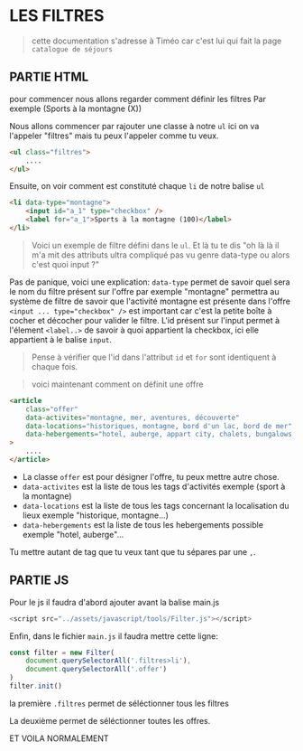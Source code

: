 # LES FILTRES
> cette documentation s'adresse à Timéo car c'est lui qui fait la page `catalogue de séjours`

## PARTIE HTML
pour commencer nous allons regarder comment définir les filtres Par exemple (Sports à la montagne (X))

Nous allons commencer par rajouter une classe à notre `ul` ici on va l'appeler "filtres" mais tu peux l'appeler comme tu veux.

```html
<ul class="filtres">
    ....
</ul>
```

Ensuite, on voir comment est constituté chaque `li` de notre balise `ul`

```html
<li data-type="montagne">
    <input id="a_1" type="checkbox" />
    <label for="a_1">Sports à la montagne (100)</label>
</li>
```
> Voici un exemple de filtre défini dans le `ul`.
Et là tu te dis "oh là là il m'a mit des attributs ultra compliqué pas vu genre data-type ou alors c'est quoi input ?"

Pas de panique, voici une explication:
`data-type` permet de savoir quel sera le nom du filtre présent sur l'offre par exemple "montagne" permettra au système de filtre de savoir que l'activité montagne est présente dans l'offre
`<input ... type="checkbox" />` est important car c'est la petite boîte à cocher et décocher pour valider le filtre.
L'id présent sur l'input permet à l'élement `<label..>` de savoir à quoi appartient la checkbox, ici elle appartient à le balise `input`.
> Pense à vérifier que l'id dans l'attribut `id` et `for` sont identiquent à chaque fois.


> voici maintenant comment on définit une offre
```html
<article 
    class="offer"
    data-activites="montagne, mer, aventures, découverte" 
    data-locations="historiques, montagne, bord d'un lac, bord de mer" 
    data-hebergements="hotel, auberge, appart city, chalets, bungalows, mobil home"
>
    ....
</article>
```
* La classe `offer` est pour désigner l'offre, tu peux     mettre autre chose.
* `data-activites` est la liste de tous les tags d'activités exemple (sport à la montagne)
* `data-locations` est la liste de tous les tags concernant la localisation du lieux exemple "historique, montagne...)
* `data-hebergements` est la liste de tous les hebergements possible exemple "hotel, auberge"...

Tu mettre autant de tag que tu veux tant que tu sépares par une `,`.

## PARTIE JS
Pour le js il faudra d'abord ajouter avant la balise main.js

```javascript
<script src="../assets/javascript/tools/Filter.js"></script>
```

Enfin, dans le fichier `main.js` il faudra mettre cette ligne:

```js
const filter = new Filter(
	document.querySelectorAll('.filtres>li'),
	document.querySelectorAll('.offer')
)
filter.init()
```
la première `.filtres` permet de séléctionner tous les filtres

La deuxième permet de séléctionner toutes les offres.


ET VOILA NORMALEMENT